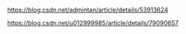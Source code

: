 


https://blog.csdn.net/admintan/article/details/53913624


<https://blog.csdn.net/u012999985/article/details/79090657>